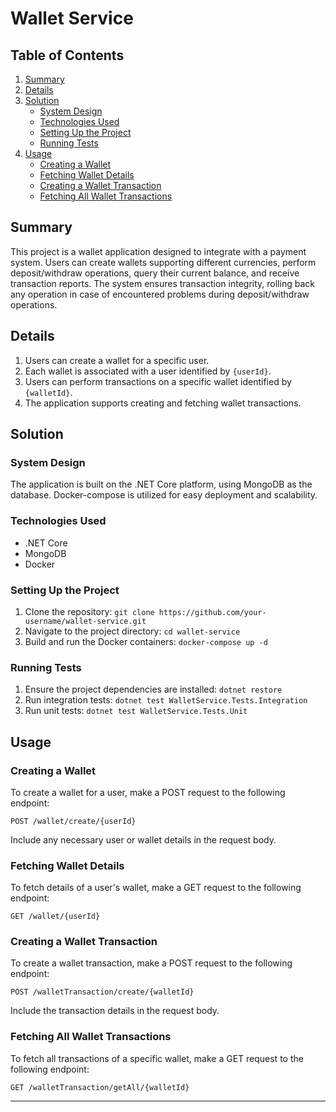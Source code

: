 # Wallet Service

## Table of Contents
1. [Summary](#summary)
2. [Details](#details)
3. [Solution](#solution)
   - [System Design](#system-design)
   - [Technologies Used](#technologies-used)
   - [Setting Up the Project](#setting-up-the-project)
   - [Running Tests](#running-tests)
4. [Usage](#usage)
   - [Creating a Wallet](#creating-a-wallet)
   - [Fetching Wallet Details](#fetching-wallet-details)
   - [Creating a Wallet Transaction](#creating-a-wallet-transaction)
   - [Fetching All Wallet Transactions](#fetching-all-wallet-transactions)

## Summary
This project is a wallet application designed to integrate with a payment system. Users can create wallets supporting different currencies, perform deposit/withdraw operations, query their current balance, and receive transaction reports. The system ensures transaction integrity, rolling back any operation in case of encountered problems during deposit/withdraw operations.

## Details
1. Users can create a wallet for a specific user.
2. Each wallet is associated with a user identified by `{userId}`.
3. Users can perform transactions on a specific wallet identified by `{walletId}`.
4. The application supports creating and fetching wallet transactions.

## Solution

### System Design
The application is built on the .NET Core platform, using MongoDB as the database. Docker-compose is utilized for easy deployment and scalability.

### Technologies Used
- .NET Core
- MongoDB
- Docker

### Setting Up the Project
1. Clone the repository: `git clone https://github.com/your-username/wallet-service.git`
2. Navigate to the project directory: `cd wallet-service`
3. Build and run the Docker containers: `docker-compose up -d`

### Running Tests
1. Ensure the project dependencies are installed: `dotnet restore`
2. Run integration tests: `dotnet test WalletService.Tests.Integration`
3. Run unit tests: `dotnet test WalletService.Tests.Unit`

## Usage

### Creating a Wallet
To create a wallet for a user, make a POST request to the following endpoint:

```
POST /wallet/create/{userId}
```

Include any necessary user or wallet details in the request body.

### Fetching Wallet Details
To fetch details of a user's wallet, make a GET request to the following endpoint:

```
GET /wallet/{userId}
```

### Creating a Wallet Transaction
To create a wallet transaction, make a POST request to the following endpoint:

```
POST /walletTransaction/create/{walletId}
```

Include the transaction details in the request body.

### Fetching All Wallet Transactions
To fetch all transactions of a specific wallet, make a GET request to the following endpoint:

```
GET /walletTransaction/getAll/{walletId}
```

---

